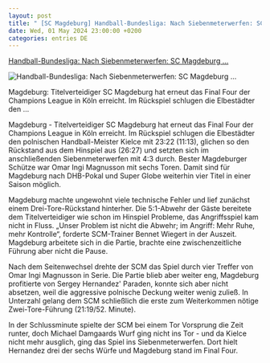```yaml
---
layout: post
title: " [SC Magdeburg] Handball-Bundesliga: Nach Siebenmeterwerfen: SC Magdeburg ..."
date: Wed, 01 May 2024 23:00:00 +0200
categories: entries DE
---
```

[Handball-Bundesliga: Nach Siebenmeterwerfen: SC Magdeburg ...](https://www.mz.de/panorama/nach-siebenmeterwerfen-sc-magdeburg-erreicht-final-four-3836502)

![Handball-Bundesliga: Nach Siebenmeterwerfen: SC Magdeburg ...](https://bmg-images.forward-publishing.io/2024/05/02/d9f28384-724d-44f6-8a15-ad0fcf5f8254.jpeg?rect=0%2C103%2C2048%2C1152&w=1024)

Magdeburg: Titelverteidiger SC Magdeburg hat erneut das Final Four der Champions League in Köln erreicht. Im Rückspiel schlugen die Elbestädter den ...

Magdeburg - Titelverteidiger SC Magdeburg hat erneut das Final Four der Champions League in Köln erreicht. Im Rückspiel schlugen die Elbestädter den polnischen Handball-Meister Kielce mit 23:22 (11:13), glichen so den Rückstand aus dem Hinspiel aus (26:27) und setzten sich im anschließenden Siebenmeterwerfen mit 4:3 durch. Bester Magdeburger Schütze war Omar Ingi Magnusson mit sechs Toren. Damit sind für Magdeburg nach DHB-Pokal und Super Globe weiterhin vier Titel in einer Saison möglich.

Magdeburg machte ungewohnt viele technische Fehler und lief zunächst einem Drei-Tore-Rückstand hinterher. Die 5:1-Abwehr der Gäste bereitete dem Titelverteidiger wie schon im Hinspiel Probleme, das Angriffsspiel kam nicht in Fluss. „Unser Problem ist nicht die Abwehr; im Angriff: Mehr Ruhe, mehr Kontrolle“, forderte SCM-Trainer Bennet Wiegert in der Auszeit. Magdeburg arbeitete sich in die Partie, brachte eine zwischenzeitliche Führung aber nicht die Pause.

Nach dem Seitenwechsel drehte der SCM das Spiel durch vier Treffer von Omar Ingi Magnusson in Serie. Die Partie blieb aber weiter eng, Magdeburg profitierte von Sergey Hernandez' Paraden, konnte sich aber nicht absetzen, weil die aggressive polnische Deckung weiter wenig zuließ. In Unterzahl gelang dem SCM schließlich die erste zum Weiterkommen nötige Zwei-Tore-Führung (21:19/52. Minute).

In der Schlussminute spielte der SCM bei einem Tor Vorsprung die Zeit runter, doch Michael Damgaards Wurf ging nicht ins Tor - und da Kielce nicht mehr ausglich, ging das Spiel ins Siebenmeterwerfen. Dort hielt Hernandez drei der sechs Würfe und Magdeburg stand im Final Four.


